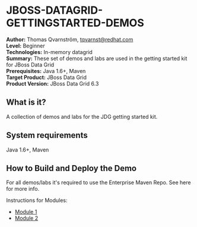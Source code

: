JBOSS-DATAGRID-GETTINGSTARTED-DEMOS
===================================
**Author:** Thomas Qvarnström, tqvarnst@redhat.com   
**Level:** Beginner   
**Technologies:** In-memory datagrid   
**Summary:** These set of demos and labs are used in the getting started kit for JBoss Data Grid   
**Prerequisites:** Java 1.6+, Maven     
**Target Product:** JBoss Data Grid     
**Product Version:** JBoss Data Grid 6.3   

What is it?
-----------
A collection of demos and labs for the JDG getting started kit.

System requirements
-------------------
Java 1.6+, Maven 

How to Build and Deploy the Demo
--------------------------------
For all demos/labs it's required to use the Enterprise Maven Repo. See here for more info.

Instructions for Modules:
* [Module 1](projects/module1/README.md)
* [Module 2](projects/module2/README.md)

